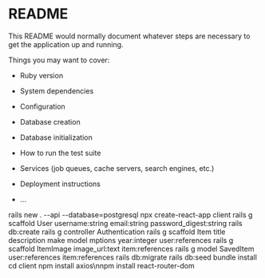 # README

This README would normally document whatever steps are necessary to get the
application up and running.

Things you may want to cover:

* Ruby version

* System dependencies

* Configuration

* Database creation

* Database initialization

* How to run the test suite

* Services (job queues, cache servers, search engines, etc.)

* Deployment instructions

* ...

rails new . --api --database=postgresql
npx create-react-app client
rails g scaffold User username:string email:string password_digest:string
rails db:create
rails g controller Authentication
rails g scaffold Item title description make model mptions year:integer user:references
rails g scaffold ItemImage image_url:text item:references
rails g model SavedItem user:references item:references
rails db:migrate
rails db:seed
bundle install
cd client
npm install axios\nnpm install react-router-dom